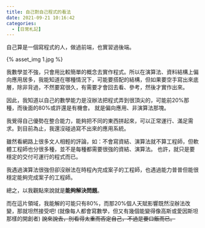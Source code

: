 ```yaml
---
title: 自己對自己程式的看法
date: 2021-09-21 10:16:42
categories:
  - [日常札記]
---
```


自己算是一個寫程式的人，做過前端，也實習過後端。

{% asset_img 1.jpg %}

我數學並不強，只會用比較簡單的概念去實作程式。所以在演算法、資料結構上偏向應用居多，我能知道在哪種情況下，可能要搭配的結構，但如果要空手寫出來底層，除非背過，不然要寫很久，有需要才會回去看、參考，然後才實作出來。

因此，我知道以自己的數學能力是沒辦法把程式弄到很頂尖的，可能前20%那種，而後面的80%或許還是有機會。
就是偏向應用、非演算法那塊。

我覺得自己優勢在整合能力，能夠把不同的東西拼起來，可以正常運行、滿足需求。到目前為止，我還沒碰過寫不出來的應用系統。

雖然看網路上很多文人相輕的評論，如：不會寫資結、演算法就不算工程師，但軟體工程師也分很多種，並不是每種都需要很強的資結、演算法。
也許，就只是要穩定的交付可運行的程式而已。

我遇過演算法很強但卻沒辦法在時程內完成案子的工程師，也遇過能力普普但能很穩定能夠完成案子的工程師。

總之，以我觀點來說就是**能夠解決問題**。

而在這片領域，我能解的可能只有80%，而那20%個人天賦影響既然沒辦法改變，那就坦然接受吧!
(就像每人都會寫數學，但又有幾個能變得像高斯或愛因斯坦那樣的開創者)
~~說來說去，別看得太重而否定自己，不過是要口飯而已。~~



